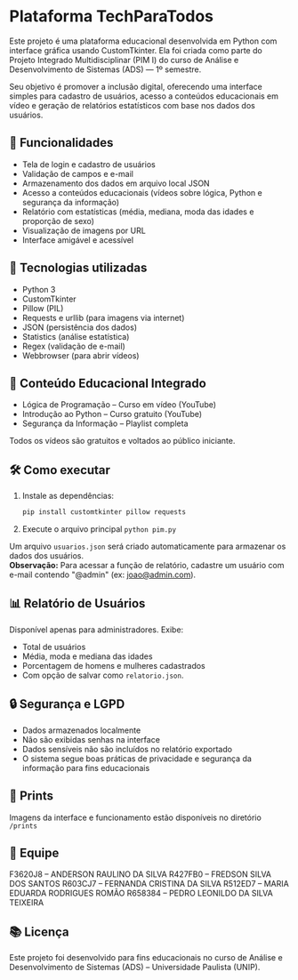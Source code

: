 # Plataforma TechParaTodos

Este projeto é uma plataforma educacional desenvolvida em Python com interface gráfica usando CustomTkinter. Ela foi criada como parte do Projeto Integrado Multidisciplinar (PIM I) do curso de Análise e Desenvolvimento de Sistemas (ADS) — 1º semestre.

Seu objetivo é promover a inclusão digital, oferecendo uma interface simples para cadastro de usuários, acesso a conteúdos educacionais em vídeo e geração de relatórios estatísticos com base nos dados dos usuários.

## 📌 Funcionalidades

- Tela de login e cadastro de usuários
- Validação de campos e e-mail
- Armazenamento dos dados em arquivo local JSON
- Acesso a conteúdos educacionais (vídeos sobre lógica, Python e segurança da informação)
- Relatório com estatísticas (média, mediana, moda das idades e proporção de sexo)
- Visualização de imagens por URL
- Interface amigável e acessível

## 🔧 Tecnologias utilizadas

- Python 3
- CustomTkinter
- Pillow (PIL)
- Requests e urllib (para imagens via internet)
- JSON (persistência dos dados)
- Statistics (análise estatística)
- Regex (validação de e-mail)
- Webbrowser (para abrir vídeos)

## 🧠 Conteúdo Educacional Integrado

- Lógica de Programação – Curso em vídeo (YouTube)
- Introdução ao Python – Curso gratuito (YouTube)
- Segurança da Informação – Playlist completa

Todos os vídeos são gratuitos e voltados ao público iniciante.

## 🛠️ Como executar

1. Instale as dependências:

   ```bash
   pip install customtkinter pillow requests

2. Execute o arquivo principal
   `python pim.py`

Um arquivo `usuarios.json` será criado automaticamente para armazenar os dados dos usuários.  
**Observação:** Para acessar a função de relatório, cadastre um usuário com e-mail contendo "@admin" (ex: joao@admin.com).

## 📊 Relatório de Usuários
Disponível apenas para administradores. Exibe:
- Total de usuários
- Média, moda e mediana das idades
- Porcentagem de homens e mulheres cadastrados
- Com opção de salvar como `relatorio.json`.

## 🔒 Segurança e LGPD
- Dados armazenados localmente
- Não são exibidas senhas na interface
- Dados sensíveis não são incluídos no relatório exportado
- O sistema segue boas práticas de privacidade e segurança da informação para fins educacionais

## 📸 Prints
Imagens da interface e funcionamento estão disponíveis no diretório `/prints` 

## 👥 Equipe  
F3620J8 – ANDERSON RAULINO DA SILVA
R427FB0 – FREDSON SILVA DOS SANTOS
R603CJ7 – FERNANDA CRISTINA DA SILVA
R512ED7 – MARIA EDUARDA RODRIGUES ROMÃO
R658384 – PEDRO LEONILDO DA SILVA TEIXEIRA


## 📚 Licença
Este projeto foi desenvolvido para fins educacionais no curso de Análise e Desenvolvimento de Sistemas (ADS) – Universidade Paulista (UNIP).
